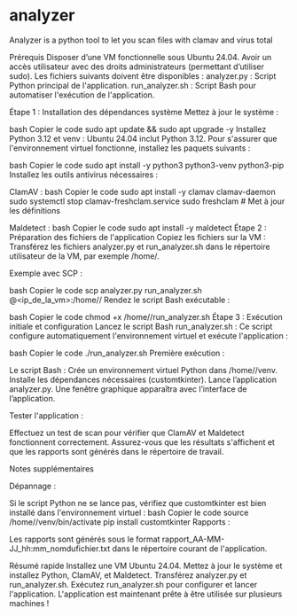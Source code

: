 # analyzer
Analyzer is a python tool to let you scan files with clamav and virus total

Prérequis
Disposer d’une VM fonctionnelle sous Ubuntu 24.04.
Avoir un accès utilisateur avec des droits administrateurs (permettant d’utiliser sudo).
Les fichiers suivants doivent être disponibles :
analyzer.py : Script Python principal de l'application.
run_analyzer.sh : Script Bash pour automatiser l'exécution de l'application.


Étape 1 : Installation des dépendances système
Mettez à jour le système :

bash
Copier le code
sudo apt update && sudo apt upgrade -y
Installez Python 3.12 et venv : Ubuntu 24.04 inclut Python 3.12. Pour s'assurer que l'environnement virtuel fonctionne, installez les paquets suivants :

bash
Copier le code
sudo apt install -y python3 python3-venv python3-pip
Installez les outils antivirus nécessaires :

ClamAV :
bash
Copier le code
sudo apt install -y clamav clamav-daemon
sudo systemctl stop clamav-freshclam.service
sudo freshclam  # Met à jour les définitions

Maldetect :
bash
Copier le code
sudo apt install -y maldetect
Étape 2 : Préparation des fichiers de l'application
Copiez les fichiers sur la VM : Transférez les fichiers analyzer.py et run_analyzer.sh dans le répertoire utilisateur de la VM, par exemple /home/<utilisateur>.

Exemple avec SCP :

bash
Copier le code
scp analyzer.py run_analyzer.sh <utilisateur>@<ip_de_la_vm>:/home/<utilisateur>/
Rendez le script Bash exécutable :

bash
Copier le code
chmod +x /home/<utilisateur>/run_analyzer.sh
Étape 3 : Exécution initiale et configuration
Lancez le script Bash run_analyzer.sh : Ce script configure automatiquement l'environnement virtuel et exécute l'application :

bash
Copier le code
./run_analyzer.sh
Première exécution :

Le script Bash :
Crée un environnement virtuel Python dans /home/<utilisateur>/venv.
Installe les dépendances nécessaires (customtkinter).
Lance l’application analyzer.py.
Une fenêtre graphique apparaîtra avec l’interface de l’application.

Tester l'application :

Effectuez un test de scan pour vérifier que ClamAV et Maldetect fonctionnent correctement.
Assurez-vous que les résultats s'affichent et que les rapports sont générés dans le répertoire de travail.


Notes supplémentaires

Dépannage :

Si le script Python ne se lance pas, vérifiez que customtkinter est bien installé dans l'environnement virtuel :
bash
Copier le code
source /home/<utilisateur>/venv/bin/activate
pip install customtkinter
Rapports :

Les rapports sont générés sous le format rapport_AA-MM-JJ_hh:mm_nomdufichier.txt dans le répertoire courant de l'application.


Résumé rapide
Installez une VM Ubuntu 24.04.
Mettez à jour le système et installez Python, ClamAV, et Maldetect.
Transférez analyzer.py et run_analyzer.sh.
Exécutez run_analyzer.sh pour configurer et lancer l'application.
L'application est maintenant prête à être utilisée sur plusieurs machines !
